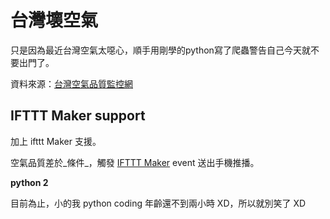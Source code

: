 # 台灣壞空氣

只是因為最近台灣空氣太噁心，順手用剛學的python寫了爬蟲警告自己今天就不要出門了。

資料來源：[台灣空氣品質監控網](http://taqm.epa.gov.tw/taqm/tw/AqiMap.aspx)

## IFTTT Maker support
加上 ifttt Maker 支援。

空氣品質差於_條件_，觸發 [IFTTT Maker](https://ifttt.com/maker) event 送出手機推播。

__python 2__


目前為止，小的我 python coding 年齡還不到兩小時 XD，所以就別笑了 XD
